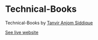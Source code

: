 # Technical-Books

Technical-Books by [Tanvir Anjom Siddique](https://tanvirsweb.github.io/)

[See live website](https://tanvirsweb.github.io/Technical-Books/)
